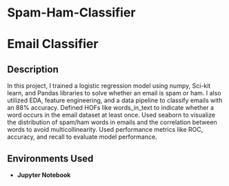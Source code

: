 # Spam-Ham-Classifier
<h1>Email Classifier</h1>

<h2>Description</h2>
In this project, I trained a logistic regression model using numpy, Sci-kit learn, and Pandas libraries to solve whether an email is spam or ham. I also utilized EDA, feature engineering, and a data pipeline to classify emails with an 88% accuracy. Defined HOFs like words_in_text to indicate whether a word occurs in the email dataset at least once. Used seaborn to visualize the distribution of spam/ham words in emails and the correlation between words to avoid multicollinearity. Used performance metrics like ROC, accuracy, and recall to evaluate model performance.

<h2>Environments Used </h2>

- <b>Jupyter Notebook</b> 
